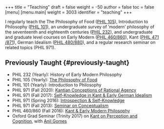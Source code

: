 +++
title = "Teaching"
draft = false
weight = -50
author = false
toc = false
[menu]
  [menu.main]
    weight = 3003
    identifier = "teaching"
+++

I regularly teach the The Philosophy of Food ([PHIL 105](http://phil105.colinmclear.net)), Introduction to Philosophy
([PHIL 101](/materials/course-syllabi/phil101-syllabus.pdf)), an undergraduate survey of &rsquo;modern&rsquo; philosophy of the seventeenth and
eighteenth centuries ([PHIL 232](/materials/course-syllabi/phil232-syllabus.pdf)), and undergraduate and graduate level courses on
Early Modern ([PHIL 460​/860](/materials/course-syllabi/kant-modern-syllabus.pdf)), Kant ([PHIL 471​/871](https://phil871.colinmclear.net)), German Idealism ([PHIL 480/880](https://phil880.colinmclear.net)), and
a regular research seminar on related topics (PHIL 971).


## Previously Taught {#previously-taught}

-   PHIL 232 (Yearly): History of Early Modern Philosophy
-   PHIL 105 (Yearly): [The Philosophy of Food](http://phil105.colinmclear.net)
-   PHIL 101 (Yearly): Introduction to Philosophy
-   PHIL 971 (Fall 2020): [Kantian Conceptions of Rational Agency](https://phil971-2020.colinmclear.net)
-   PHIL 971 (Fall 2017): [Self-Knowledge in Kant &amp; Early German Idealism](/materials/course-syllabi/SK-german-idealism-syllabus.pdf)
-   PHIL 971 (Spring 2016): [Introspection &amp; Self-Knowledge](/materials/course-syllabi/ISKSyllabus.pdf)
-   PHIL 971 (Fall 2013): [Seminar on Conceptualism](/materials/course-syllabi/ConceptualismSyllabus.pdf)
-   PHIL 460​/860 (Fall 2016): [Kant &amp; Early Modern Philosophy](/materials/course-syllabi/kant-modern-syllabus.pdf)
-   Oxford Grad Seminar (Trinity 2017) on [Kant on Perception and Cognition](/materials/course-syllabi/ox-kant-syllabus.pdf), with [Anil Gomes](http://www.anilgomes.com)
